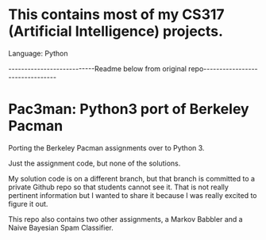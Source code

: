 # This contains most of my CS317 (Artificial Intelligence) projects.
Language: Python

---------------------------Readme below from original repo--------------------------------

# Pac3man: Python3 port of Berkeley Pacman

Porting the Berkeley Pacman assignments over to Python 3.

Just the assignment code, but none of the solutions.

My solution code is on a different branch, but that branch is committed to a private Github repo so that students cannot see it. That is not really pertinent information but I wanted to share it because I was really excited to figure it out.

This repo also contains two other assignments, a Markov Babbler and a Naive Bayesian Spam Classifier.
